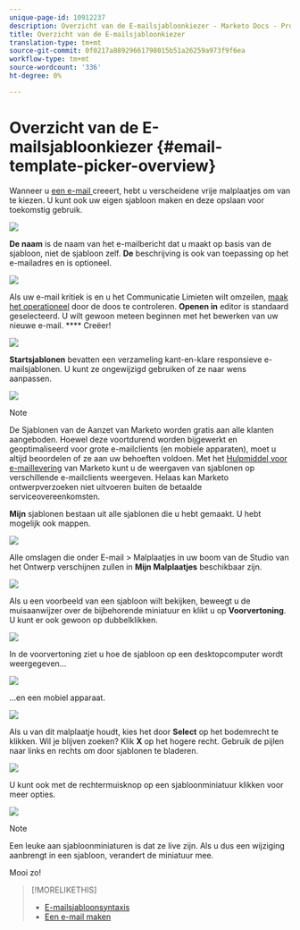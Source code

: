 ```yaml
---
unique-page-id: 10912237
description: Overzicht van de E-mailsjabloonkiezer - Marketo Docs - Productdocumentatie
title: Overzicht van de E-mailsjabloonkiezer
translation-type: tm+mt
source-git-commit: 0f0217a88929661798015b51a26259a973f9f6ea
workflow-type: tm+mt
source-wordcount: '336'
ht-degree: 0%

---
```



# Overzicht van de E-mailsjabloonkiezer {#email-template-picker-overview}

Wanneer u [een e-mail ](/help/marketo/product-docs/email-marketing/general/creating-an-email/create-an-email.md) creeert, hebt u verscheidene vrije malplaatjes om van te kiezen. U kunt ook uw eigen sjabloon maken en deze opslaan voor toekomstig gebruik.

![](assets/starter-templates.png)

**De naam** is de naam van het e-mailbericht dat u maakt op basis van de sjabloon, niet de sjabloon zelf. **De** beschrijving is ook van toepassing op het e-mailadres en is optioneel.

![](assets/two-2.png)

Als uw e-mail kritiek is en u het Communicatie Limieten wilt omzeilen, [maak het operationeel](/help/marketo/product-docs/email-marketing/general/functions-in-the-editor/make-an-email-operational.md) door de doos te controleren. **Openen in** editor is standaard geselecteerd. U wilt gewoon meteen beginnen met het bewerken van uw nieuwe e-mail. **** Creëer!

![](assets/three-2.png)

**Startsjablonen** bevatten een verzameling kant-en-klare responsieve e-mailsjablonen. U kunt ze ongewijzigd gebruiken of ze naar wens aanpassen.

![](assets/starter-templates.png)

>[!NOTE]
>
>De Sjablonen van de Aanzet van Marketo worden gratis aan alle klanten aangeboden. Hoewel deze voortdurend worden bijgewerkt en geoptimaliseerd voor grote e-mailclients (en mobiele apparaten), moet u altijd beoordelen of ze aan uw behoeften voldoen. Met het [Hulpmiddel voor e-maillevering](/help/marketo/product-docs/email-marketing/deliverability/email-deliverability-tool.md) van Marketo kunt u de weergaven van sjablonen op verschillende e-mailclients weergeven. Helaas kan Marketo ontwerpverzoeken niet uitvoeren buiten de betaalde serviceovereenkomsten.

**Mijn** sjablonen bestaan uit alle sjablonen die u hebt gemaakt. U hebt mogelijk ook mappen.

![](assets/five-2.png)

Alle omslagen die onder E-mail > Malplaatjes in uw boom van de Studio van het Ontwerp verschijnen zullen in **Mijn Malplaatjes** beschikbaar zijn.

![](assets/six-1.png)

Als u een voorbeeld van een sjabloon wilt bekijken, beweegt u de muisaanwijzer over de bijbehorende miniatuur en klikt u op **Voorvertoning**. U kunt er ook gewoon op dubbelklikken.

![](assets/seven-1.png)

In de voorvertoning ziet u hoe de sjabloon op een desktopcomputer wordt weergegeven...

![](assets/eight-1.png)

...en een mobiel apparaat.

![](assets/nine-1.png)

Als u van dit malplaatje houdt, kies het door **Select** op het bodemrecht te klikken. Wil je blijven zoeken? Klik **X** op het hogere recht. Gebruik de pijlen naar links en rechts om door sjablonen te bladeren.

![](assets/ten-1.png)

U kunt ook met de rechtermuisknop op een sjabloonminiatuur klikken voor meer opties.

![](assets/eleven-1.png)

>[!NOTE]
>
>Een leuke aan sjabloonminiaturen is dat ze live zijn. Als u dus een wijziging aanbrengt in een sjabloon, verandert de miniatuur mee.

Mooi zo!

>[!MORELIKETHIS]
>
>* [E-mailsjabloonsyntaxis](/help/marketo/product-docs/email-marketing/general/email-editor-2/email-template-syntax.md)
>* [Een e-mail maken](/help/marketo/product-docs/email-marketing/general/creating-an-email/create-an-email.md)

